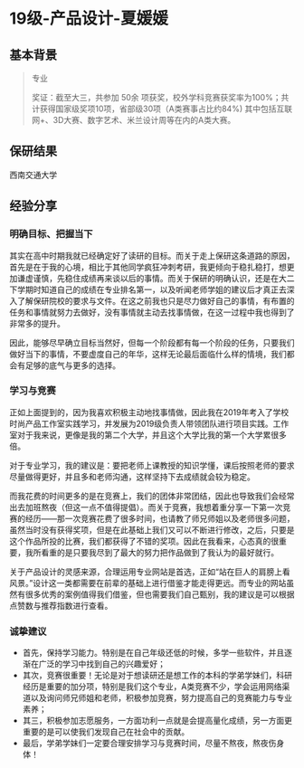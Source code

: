 # 19级-产品设计-夏媛媛

## 基本背景
> 专业
> 
> 奖证：截至大三，共参加 50余 项获奖，校外学科竞赛获奖率为100%；共计获得国家级奖项10项，省部级30项（A类赛事占比约84%) 其中包括互联网+、3D大赛、数字艺术、米兰设计周等在内的A类大赛。

## 保研结果
西南交通大学

## 经验分享

### 明确目标、把握当下
其实在高中时期我就已经确定好了读研的目标。而关于走上保研这条道路的原因，首先是在于我的心境，相比于其他同学疯狂冲刺考研，我更倾向于稳扎稳打，想更加谦虚谨慎，先稳住成绩再来谈以后的事情。而关于保研的明确认识，还是在大二下学期时知道自己的成绩在专业排名第一，以及听闻老师学姐的建议后才真正去深入了解保研院校的要求与文件。在这之前我也只是尽力做好自己的事情，有布置的任务和事情就努力去做好，没有事情就主动去找事情做，在这一过程中我也得到了非常多的提升。

因此，能够尽早确立目标当然好，但每一个阶段都有每一个阶段的任务，只要我们做好当下的事情，不要虚度自己的年华，这样无论最后面临什么样的情境，我们都会有足够的底气与更多的选择。


### 学习与竞赛
正如上面提到的，因为我喜欢积极主动地找事情做，因此我在2019年考入了学校时尚产品工作室实践学习，并发展为2019级负责人带领团队进行项目实践。工作室对于我来说，更像是我的第二个大学，并且这个大学比我的第一个大学累很多倍。

对于专业学习，我的建议是：要把老师上课教授的知识学懂，课后按照老师的要求尽量做得更好，并且多和老师沟通，这样坚持下去成绩就会较为稳定。

而我花费的时间更多的是在竞赛上，我们的团体非常团结，因此也导致我们会经常出去加班熬夜（但这一点不值得提倡）。而关于竞赛，我想着重分享一下第一次竞赛的经历——那一次竞赛花费了很多时间，也请教了师兄师姐以及老师很多问题，虽然当时没有获得奖项，但是在此基础上我们又可以不断进行修改，之后，只要是这个作品所投的比赛，我们都获得了不错的奖项。因此在我看来，心态真的很重要，我所看重的是只要我尽到了最大的努力把作品做到了我认为的最好就行。

关于产品设计的灵感来源，合理运用专业网站是首选，正如“站在巨人的肩膀上看风景。”设计这一类都需要在前辈的基础上进行借鉴才能走得更远。而专业的网站虽然有很多优秀的案例值得我们借鉴，但也需要我们自己甄别，我的建议是可以根据点赞数与推荐指数进行查看。

### 诚挚建议
* 首先，保持学习能力。特别是在自己年级还低的时候，多学一些软件，并且逐渐在广泛的学习中找到自己的兴趣爱好；
* 其次，竞赛很重要！无论是对于想读研还是想工作的本科的学弟学妹们，科研经历是重要的加分项，特别是我们这个专业，A类竞赛不少，学会运用网络渠道以及询问师兄师姐和老师，积极参加竞赛，努力提高自己的竞赛能力与专业素养；
* 其三，积极参加志愿服务，一方面功利一点就是会提高量化成绩，另一方面更重要的是可以使我们发现自己在社会中的贡献。
* 最后，学弟学妹们一定要合理安排学习与竞赛时间，尽量不熬夜，熬夜伤身体！